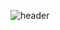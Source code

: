 ![header](https://capsule-render.vercel.app/api?type=waving&height=230&color=gradient&customColorList=0&text=Hi%20There!&textBg=false&fontAlignY=40)
